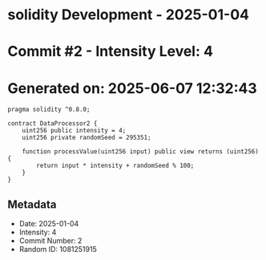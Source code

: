 ﻿# solidity Development - 2025-01-04
# Commit #2 - Intensity Level: 4
# Generated on: 2025-06-07 12:32:43
```solidity
pragma solidity ^0.8.0;

contract DataProcessor2 {
    uint256 public intensity = 4;
    uint256 private randomSeed = 295351;

    function processValue(uint256 input) public view returns (uint256) {
        return input * intensity + randomSeed % 100;
    }
}
```
## Metadata
- Date: 2025-01-04
- Intensity: 4
- Commit Number: 2
- Random ID: 1081251915
